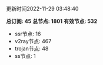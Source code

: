 更新时间2022-11-29 03:48:40

**总订阅: 45**
**总节点: 1801**
**有效节点: 532**
- ssr节点: 16
- v2ray节点: 467
- trojan节点: 48
- ss节点: 1
